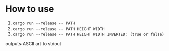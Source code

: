 # How to use

1. `cargo run --release -- PATH`
2. `cargo run --release -- PATH HEIGHT WIDTH`
2. `cargo run --release -- PATH HEIGHT WIDTH INVERTED: (true or false)`

outputs ASCII art to stdout